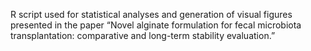 R script used for statistical analyses and generation of visual figures presented in the paper “Novel alginate formulation for fecal microbiota transplantation: comparative and long-term stability evaluation.”
